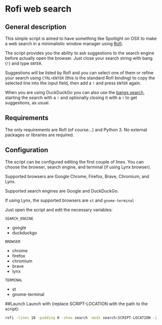 # Rofi web search

## General description

This simple script is aimed to have something like Spotlight on OSX to make a
web search in a minimalistic window manager using
[Rofi](https://github.com/davatorium/rofi).

The script provides you the ability to ask suggestions to the search engine
before actually open the browser. Just close your search string with bang (`!`)
and type `ENTER`.

Suggestions will be listed by Rofi and you can select one of them or refine your
search using `CTRL+ENTER` (this is the standard Rofi binding) to copy the
selected line into the input field, then add a `!` and press `ENTER` again.

When you are using DuckDuckGo you can also use the
[bangs search](https://duckduckgo.com/bang), starting the search with a `!` and
optionally closing it with a `!` to get suggestions, as usual.

## Requirements

The only requirements are Rofi (of course...) and Python 3. No external packages
or libraries are required.

## Configuration

The script can be configured editing the first couple of lines. You can choose
the browser, search engine, and terminal (if using Lynx browser).

Supported browsers are Google Chrome, Firefox, Brave, Chromium, and Lynx.

Supported search engines are Google and DuckDuckGo.

If using Lynx, the supported browsers are `st` and `gnome-terminal`

Just open the script and edit the necessary variables:

`SEARCH_ENGINE`

* google
* duckduckgo

`BROWSER`

* chrome
* firefox
* chromium
* brave
* lynx

`TERMINAL`

* st
* gnome-terminal

##Launch 
Launch with (replace SCRIPT-LOCATION with the path to the script):

```bash
rofi -lines 10 -padding 0 -show search -modi search:SCRIPT-LOCATION -i -p "Search: "
```
